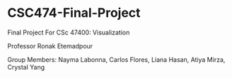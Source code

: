 # CSC474-Final-Project
Final Project For CSc 47400: Visualization

Professor Ronak Etemadpour

Group Members: Nayma Labonna, Carlos Flores, Liana Hasan, Atiya Mirza, Crystal Yang
